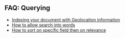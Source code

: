 ## FAQ: Querying

* [Indexing your document with Geolocation information](geolocation.md)
* [How to allow search into words](how_to_allow_search_into_words.md)
* [How to sort on specific field then on relevance](how_to_sort_on_specific_field_then_on_relevance.md)